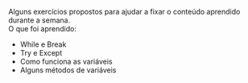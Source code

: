 Alguns exercícios propostos para ajudar a fixar o conteúdo aprendido durante a semana.<br>
O que foi aprendido:
<ul>
  <li>While e Break</li>
  <li>Try e Except</li>
  <li>Como funciona as variáveis</li>
  <li>Alguns métodos de variáveis</li>
</ul>
